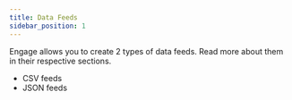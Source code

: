 ```yaml
---
title: Data Feeds
sidebar_position: 1
---
```


Engage allows you to create 2 types of data feeds. Read more about them in their respective sections.

- CSV feeds
- JSON feeds